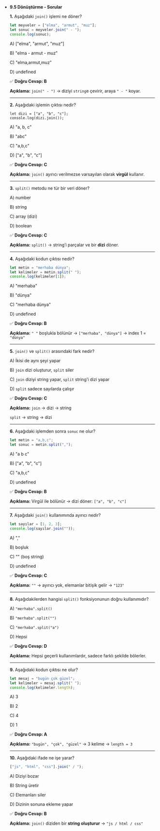 - **9.5 Dönüştürme - Sorular**
    
    **1.** Aşağıdaki `join()` işlemi ne döner?
    
    ```jsx
    let meyveler = ["elma", "armut", "muz"];
    let sonuc = meyveler.join(" - ");
    console.log(sonuc);
    ```
    
    A) ["elma", "armut", "muz"]
    
    B) "elma - armut - muz"
    
    C) "elma,armut,muz"
    
    D) undefined
    
    ✅ **Doğru Cevap: B**
    
    **Açıklama:** `join(" - ")` → diziyi `string`e çevirir, araya `" - "` koyar.
    
    ---
    
    **2.** Aşağıdaki işlemin çıktısı nedir?
    
    ```
    let dizi = ["a", "b", "c"];
    console.log(dizi.join());
    ```
    
    A) "a, b, c"
    
    B) "abc"
    
    C) "a,b,c"
    
    D) ["a", "b", "c"]
    
    ✅ **Doğru Cevap: C**
    
    **Açıklama:** `join()` ayırıcı verilmezse varsayılan olarak **virgül** kullanır.
    
    ---
    
    **3.** `split()` metodu ne tür bir veri döner?
    
    A) number
    
    B) string
    
    C) array (dizi)
    
    D) boolean
    
    ✅ **Doğru Cevap: C**
    
    **Açıklama:** `split()` → string’i parçalar ve bir **dizi** döner.
    
    ---
    
    **4.** Aşağıdaki kodun çıktısı nedir?
    
    ```jsx
    let metin = "merhaba dünya";
    let kelimeler = metin.split(" ");
    console.log(kelimeler[1]);
    
    ```
    
    A) "merhaba"
    
    B) "dünya"
    
    C) "merhaba dünya"
    
    D) undefined
    
    ✅ **Doğru Cevap: B**
    
    **Açıklama:** `" "` boşlukla bölünür → `["merhaba", "dünya"]` → index 1 = `"dünya"`
    
    ---
    
    **5.** `join()` ve `split()` arasındaki fark nedir?
    
    A) İkisi de aynı şeyi yapar
    
    B) `join` dizi oluşturur, `split` siler
    
    C) `join` diziyi string yapar, `split` string'i dizi yapar
    
    D) `split` sadece sayılarda çalışır
    
    ✅ **Doğru Cevap: C**
    
    **Açıklama:** `join` → dizi → string
    
    `split` → string → dizi
    
    ---
    
    **6.** Aşağıdaki işlemden sonra `sonuc` ne olur?
    
    ```jsx
    let metin = "a,b,c";
    let sonuc = metin.split(",");
    ```
    
    A) "a b c"
    
    B) ["a", "b", "c"]
    
    C) "a,b,c"
    
    D) undefined
    
    ✅ **Doğru Cevap: B**
    
    **Açıklama:** Virgül ile bölünür → dizi döner: `["a", "b", "c"]`
    
    ---
    
    **7.** Aşağıdaki `join()` kullanımında ayırıcı nedir?
    
    ```jsx
    let sayılar = [1, 2, 3];
    console.log(sayılar.join(""));
    ```
    
    A) ","
    
    B) boşluk
    
    C) "" (boş string)
    
    D) undefined
    
    ✅ **Doğru Cevap: C**
    
    **Açıklama:** `""` → ayırıcı yok, elemanlar bitişik gelir → `"123"`
    
    ---
    
    **8.** Aşağıdakilerden hangisi `split()` fonksiyonunun doğru kullanımıdır?
    
    A) `"merhaba".split()`
    
    B) `"merhaba".split("")`
    
    C) `"merhaba".split("a")`
    
    D) Hepsi
    
    ✅ **Doğru Cevap: D**
    
    **Açıklama:** Hepsi geçerli kullanımlardır, sadece farklı şekilde bölerler.
    
    ---
    
    **9.** Aşağıdaki kodun çıktısı ne olur?
    
    ```jsx
    let mesaj = "bugün çok güzel";
    let kelimeler = mesaj.split(" ");
    console.log(kelimeler.length);
    ```
    
    A) 3
    
    B) 2
    
    C) 4
    
    D) 1
    
    ✅ **Doğru Cevap: A**
    
    **Açıklama:** `"bugün", "çok", "güzel"` → 3 kelime → `length = 3`
    
    ---
    
    **10.** Aşağıdaki ifade ne işe yarar?
    
    ```jsx
    ["js", "html", "css"].join(" / ");
    ```
    
    A) Diziyi bozar
    
    B) String üretir
    
    C) Elemanları siler
    
    D) Dizinin sonuna ekleme yapar
    
    ✅ **Doğru Cevap: B**
    
    **Açıklama:** `join()` diziden bir **string oluşturur** → `"js / html / css"`